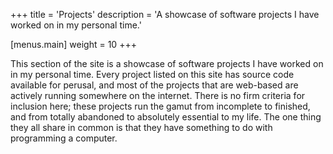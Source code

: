 +++
title = 'Projects'
description = 'A showcase of software projects I have worked on in my personal time.'

[menus.main]
weight = 10
+++

This section of the site is a showcase of software projects I have worked on in my personal time. Every project listed on this site has source code available for perusal, and most of the projects that are web-based are actively running somewhere on the internet. There is no firm criteria for inclusion here; these projects run the gamut from incomplete to finished, and from totally abandoned to absolutely essential to my life. The one thing they all share in common is that they have something to do with programming a computer.

